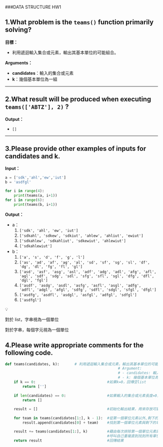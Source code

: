 ###DATA STRUCTURE HW1
## 1.What problem is the `teams()` function primarily solving?

**目標：**

- 利用遞迴輸入集合或元素，輸出其基本單位的可能組合。

**Arguments：**

- **candidates**：輸入的集合或元素
- **k**：幾個基本單位為一組

---

## 2.What result will be produced when executing `teams(['ABTZ'], 2)` ?

**Output：**

- `[]`

---

## 3.Please provide other examples of inputs for candidates and k.

**Input：**

```python
a = ['sdk','ahl','ew','iut']
b = 'asdfgl'

for i in range(4):
    print(teams(a, i+1))
for i in range(6):
    print(teams(b, i+1))
```

**Output：**

- a：
    1. `['sdk', 'ahl', 'ew', 'iut']`
    2. `['sdkahl', 'sdkew', 'sdkiut', 'ahlew', 'ahliut', 'ewiut']`
    3. `['sdkahlew', 'sdkahliut', 'sdkewiut', 'ahlewiut']`
    4. `['sdkahlewiut']`
- b：
    1. `['a', 's', 'd', 'f', 'g', 'l']`
    2. `['as', 'ad', 'af', 'ag', 'al', 'sd', 'sf', 'sg', 'sl', 'df', 'dg', 'dl', 'fg', 'fl', 'gl']`
    3. `['asd', 'asf', 'asg', 'asl', 'adf', 'adg', 'adl', 'afg', 'afl', 'agl', 'sdf', 'sdg', 'sdl', 'sfg', 'sfl', 'sgl', 'dfg', 'dfl', 'dgl', 'fgl']`
    4. `['asdf', 'asdg', 'asdl', 'asfg', 'asfl', 'asgl', 'adfg', 'adfl', 'adgl', 'afgl', 'sdfg', 'sdfl', 'sdgl', 'sfgl', 'dfgl']`
    5. `['asdfg', 'asdfl', 'asdgl', 'asfgl', 'adfgl', 'sdfgl']`
    6. `['asdfgl']`

<aside>
💡

對於 list，字串視為一個單位

對於字串，每個字元視為一個單位

</aside>

## 4.Please write appropriate comments for the following code.

```python
def teams(candidates, k):		# 利用遞迴輸入集合或元素，輸出其基本單位的可能組合
												    # Argument:
												    # - candidates: 輸入的集合或元素
												    # - k: 幾個基本單位為一組
    if k == 0:                                 #如果k=0，回傳空list
        return ['']
        
    if len(candidates) == 0:                   #如果輸入的集合或元素長度=0，回傳空list
        return []
        
    result = []                                #初始化輸出結果，用來存放可能的組合
    
    for team in teams(candidates[1:], k - 1):  #從第一個單位元素以外,剩下的單位元素中,
        result.append(candidates[0] + team)    #找到第一個單位元素與剩下的單位元素的組合

    result += teams(candidates[1:], k)         #藉由每次排除第一個單位元素的方式,
                                               #呼叫自己重複直到找到所有單位元素的組合
    return result                              #回傳結果
```
